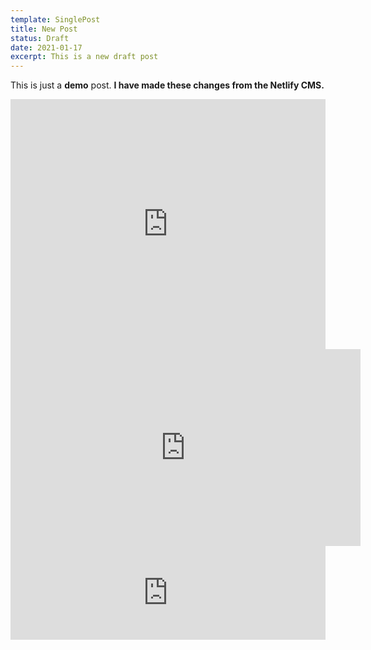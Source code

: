 ```yaml
---
template: SinglePost
title: New Post
status: Draft
date: 2021-01-17
excerpt: This is a new draft post
---
```

This is just a **demo** post. **I have made these changes from the Netlify CMS.**

<iframe allowfullscreen="" frameborder="0" height="400px" marginheight="0px" marginwidth="0px" name="myiFrame" scrolling="yes" src="https://datastudio.google.com/embed/reporting/1httI14Yytc3Eq2aEdgkTvb0gVyqFlfYs/page/4IMq" style="border: 0px #ffffff none;" width="100%"></iframe>
<br>
<iframe allow="accelerometer; autoplay; encrypted-media; gyroscope; picture-in-picture" allowfullscreen="" frameborder="0" height="315" src="https://www.youtube.com/embed/FAx-DBUHOXE" width="560"></iframe>
<br>
<iframe src="https://script.google.com/macros/s/AKfycbxrTUsBHBh4aYyy9jzKQHL9Ke1HDTV1jn1qceo9_FB3yxlFZzjfysWA/exec" style="border: 0px #ffffff none;" width="100%"></iframe>